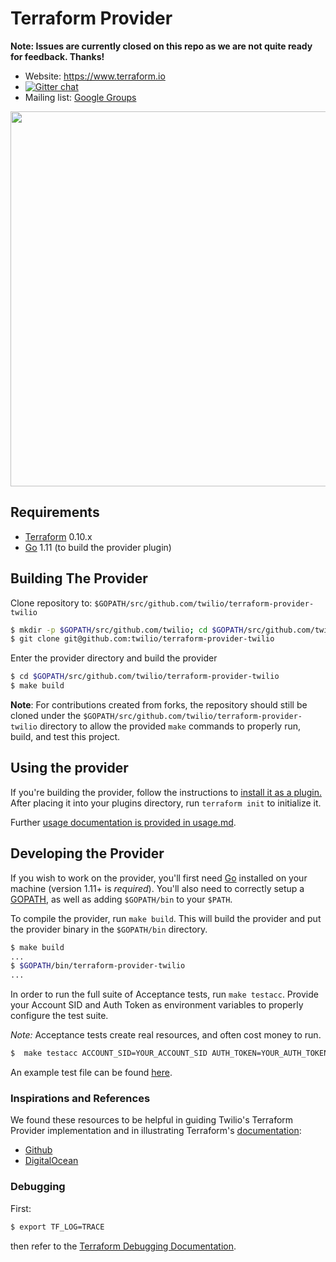 # Terraform Provider

**Note: Issues are currently closed on this repo as we are not quite ready for feedback. Thanks!**

- Website: https://www.terraform.io
- [![Gitter chat](https://badges.gitter.im/hashicorp-terraform/Lobby.png)](https://gitter.im/hashicorp-terraform/Lobby)
- Mailing list: [Google Groups](http://groups.google.com/group/terraform-tool)

<img src="https://cdn.rawgit.com/hashicorp/terraform-website/master/content/source/assets/images/logo-hashicorp.svg" width="600px">

## Requirements

-	[Terraform](https://www.terraform.io/downloads.html) 0.10.x
-	[Go](https://golang.org/doc/install) 1.11 (to build the provider plugin)

## Building The Provider

Clone repository to: `$GOPATH/src/github.com/twilio/terraform-provider-twilio`

```sh
$ mkdir -p $GOPATH/src/github.com/twilio; cd $GOPATH/src/github.com/twilio
$ git clone git@github.com:twilio/terraform-provider-twilio
```

Enter the provider directory and build the provider

```sh
$ cd $GOPATH/src/github.com/twilio/terraform-provider-twilio
$ make build
```

**Note**: For contributions created from forks, the repository should still be cloned under the `$GOPATH/src/github.com/twilio/terraform-provider-twilio` directory to allow the provided `make` commands to properly run, build, and test this project.

## Using the provider
If you're building the provider, follow the instructions to [install it as a plugin.](https://www.terraform.io/docs/plugins/basics.html#installing-a-plugin) After placing it into your plugins directory,  run `terraform init` to initialize it.

Further [usage documentation is provided in usage.md](usage.md).

## Developing the Provider

If you wish to work on the provider, you'll first need [Go](http://www.golang.org) installed on your machine (version 1.11+ is *required*). You'll also need to correctly setup a [GOPATH](http://golang.org/doc/code.html#GOPATH), as well as adding `$GOPATH/bin` to your `$PATH`.

To compile the provider, run `make build`. This will build the provider and put the provider binary in the `$GOPATH/bin` directory.

```sh
$ make build
...
$ $GOPATH/bin/terraform-provider-twilio
...
```

In order to run the full suite of Acceptance tests, run `make testacc`. Provide your Account SID and Auth Token as environment variables to properly configure the test suite.

*Note:* Acceptance tests create real resources, and often cost money to run.

```sh
$  make testacc ACCOUNT_SID=YOUR_ACCOUNT_SID AUTH_TOKEN=YOUR_AUTH_TOKEN
```

An example test file can be found [here](https://github.com/twilio/terraform-provider-twilio/blob/master/twilio/resource_taskrouter_workspace_test.go).

### Inspirations and References ###
We found these resources to be helpful in guiding Twilio's Terraform Provider implementation and in illustrating Terraform's [documentation](https://www.terraform.io/docs/extend/writing-custom-providers.html): 
- [Github](https://github.com/terraform-providers/terraform-provider-github)
- [DigitalOcean](https://github.com/terraform-providers/terraform-provider-digitalocean)


### Debugging
First:
```sh
$ export TF_LOG=TRACE
```
then refer to the [Terraform Debugging Documentation](https://www.terraform.io/docs/internals/debugging.html).